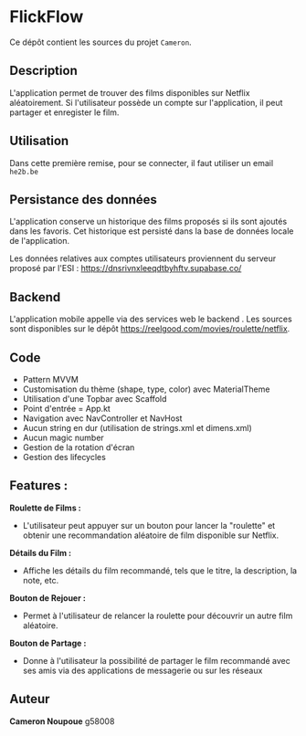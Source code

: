 # FlickFlow

Ce dépôt contient les sources du projet `Cameron`.

## Description

L'application permet de trouver des films disponibles sur Netflix aléatoirement. Si l'utilisateur possède un compte sur l'application, il peut partager et enregister le film.

## Utilisation
Dans cette première remise, pour se connecter, il faut utiliser un email `he2b.be`

## Persistance des données

L'application conserve un historique des films proposés si ils sont ajoutés dans les favoris. Cet historique est persisté dans la base de données locale de l'application.

Les données relatives aux comptes utilisateurs proviennent du serveur proposé par l'ESI : <https://dnsrivnxleeqdtbyhftv.supabase.co/>

## Backend

L'application mobile appelle via des services web le backend <Realgood Netflix Roulette>. Les sources sont disponibles sur le dépôt <https://reelgood.com/movies/roulette/netflix>.

## Code 
- Pattern MVVM
- Customisation du thème (shape, type, color) avec MaterialTheme
- Utilisation d'une Topbar avec Scaffold
- Point d'entrée = App.kt
- Navigation avec NavController et NavHost
- Aucun string en dur (utilisation de strings.xml et dimens.xml)
- Aucun magic number
- Gestion de la rotation d'écran
- Gestion des lifecycles

## Features :

**Roulette de Films :**
  - L'utilisateur peut appuyer sur un bouton pour lancer la "roulette" et obtenir une recommandation aléatoire de film disponible sur Netflix.

**Détails du Film :**
  - Affiche les détails du film recommandé, tels que le titre, la description, la note, etc.

**Bouton de Rejouer :**
  - Permet à l'utilisateur de relancer la roulette pour découvrir un autre film aléatoire.

**Bouton de Partage :**
  - Donne à l'utilisateur la possibilité de partager le film recommandé avec ses amis via des applications de messagerie ou sur les réseaux 


## Auteur

**Cameron Noupoue** g58008

